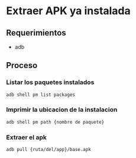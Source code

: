 # Extraer APK ya instalada

## Requerimientos

- adb

## Proceso

### Listar los paquetes instalados

```bash
adb shell pm list packages
```

### Imprimir la ubicacion de la instalacion

```bash
adb shell pm path {nombre de paquete}
```

### Extraer el apk

```bash
adb pull {ruta/del/app}/base.apk
```
